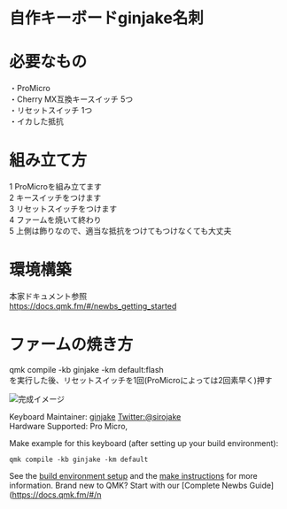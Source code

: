 # 自作キーボードginjake名刺

# 必要なもの
・ProMicro  
・Cherry MX互換キースイッチ 5つ  
・リセットスイッチ 1つ  
・イカした抵抗  

# 組み立て方

1 ProMicroを組み立てます  
2 キースイッチをつけます  
3 リセットスイッチをつけます  
4 ファームを焼いて終わり  
5 上側は飾りなので、適当な抵抗をつけてもつけなくても大丈夫

# 環境構築
本家ドキュメント参照  
https://docs.qmk.fm/#/newbs_getting_started

# ファームの焼き方
qmk compile -kb ginjake -km default:flash  
を実行した後、リセットスイッチを1回(ProMicroによっては2回素早く)押す

![完成イメージ](https://user-images.githubusercontent.com/16838187/166251041-8003cde5-276f-4061-9202-c83586fbb0fd.jpg)

Keyboard Maintainer: [ginjake](https://github.com/ginjake) [Twitter:@sirojake](https://twitter.com/sirojake)  
Hardware Supported: Pro Micro, 

Make example for this keyboard (after setting up your build environment):

    qmk compile -kb ginjake -km default

See the [build environment setup](https://docs.qmk.fm/#/getting_started_build_tools) and the [make instructions](https://docs.qmk.fm/#/getting_started_make_guide) for more information. Brand new to QMK? Start with our [Complete Newbs Guide](https://docs.qmk.fm/#/n
